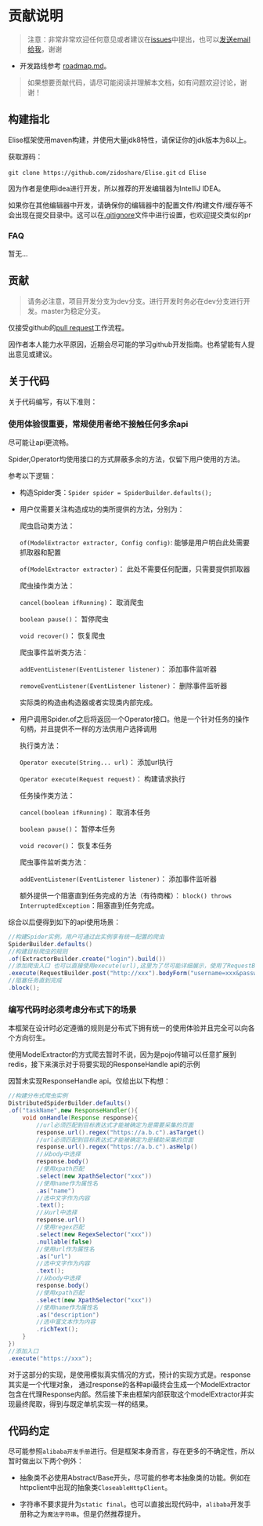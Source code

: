 # 贡献说明

> 注意：非常非常欢迎任何意见或者建议在[issues](https://github.com/zidoshare/Elise/issues)中提出，也可以[发送email给我](mailto:wuhongxu1208@gmail.com)，谢谢

* 开发路线参考 [roadmap.md](./roadmap.md)。

> 如果想要贡献代码，请尽可能阅读并理解本文档，如有问题欢迎讨论，谢谢！

## 构建指北

Elise框架使用maven构建，并使用大量jdk8特性，请保证你的jdk版本为8以上。

获取源码：

`git clone https://github.com/zidoshare/Elise.git`
`cd Elise`

因为作者是使用idea进行开发，所以推荐的开发编辑器为IntelliJ IDEA。

如果你在其他编辑器中开发，请确保你的编辑器中的配置文件/构建文件/缓存等不会出现在提交目录中。这可以在[.gitignore](https://git-scm.com/docs/gitignore)文件中进行设置，也欢迎提交类似的pr

### FAQ

暂无...

## 贡献

> 请务必注意，项目开发分支为dev分支。进行开发时务必在dev分支进行开发。master为稳定分支。

仅接受github的[pull request](https://help.github.com/articles/about-pull-requests/)工作流程。

因作者本人能力水平原因，近期会尽可能的学习github开发指南。也希望能有人提出意见或建议。

## 关于代码

关于代码编写，有以下准则：

### 使用体验很重要，常规使用者绝不接触任何多余api

尽可能让api更流畅。

Spider,Operator均使用接口的方式屏蔽多余的方法，仅留下用户使用的方法。

参考以下逻辑：

* 构造Spider类：`Spider spider = SpiderBuilder.defaults();`

* 用户仅需要关注构造成功的类所提供的方法，分别为：

    爬虫启动类方法：

    `of(ModelExtractor extractor, Config config)`: 能够是用户明白此处需要抓取器和配置

    `of(ModelExtractor extractor)`： 此处不需要任何配置，只需要提供抓取器

    爬虫操作类方法：

    `cancel(boolean ifRunning)`： 取消爬虫

    `boolean pause()`： 暂停爬虫

    `void recover()`： 恢复爬虫

    爬虫事件监听类方法：

    `addEventListener(EventListener listener)`： 添加事件监听器

    `removeEventListener(EventListener listener)`： 删除事件监听器

    实际类的构造由构造器或者实现类内部完成。

* 用户调用Spider.of之后将返回一个Operator接口。他是一个针对任务的操作句柄，并且提供不一样的方法供用户选择调用

  执行类方法：

    `Operator execute(String... url)`： 添加url执行

    `Operator execute(Request request)`： 构建请求执行

  任务操作类方法：

    `cancel(boolean ifRunning)`： 取消本任务

    `boolean pause()`： 暂停本任务

    `void recover()`： 恢复本任务

  爬虫事件监听类方法：

    `addEventListener(EventListener listener)`： 添加事件监听器

  额外提供一个阻塞直到任务完成的方法（有待商榷）：
    `block() throws InterruptedException`：阻塞直到任务完成。

综合以后便得到如下的api使用场景：

```java
//构建Spider实例，用户可通过此实例享有统一配置的爬虫
SpiderBuilder.defaults()
//构建目标爬虫的规则
.of(ExtractorBuilder.create("login").build())
//添加爬虫入口 也可以直接使用execute(url),这里为了尽可能详细展示，使用了RequestBuilder来构建更具体的请求
.execute(RequestBuilder.post("http://xxx").bodyForm("username=xxx&password=xxx").build())
//阻塞任务直到完成
.block();

```

### 编写代码时必须考虑分布式下的场景

本框架在设计时必定遵循的规则是分布式下拥有统一的使用体验并且完全可以向各个方向衍生。

使用ModelExtractor的方式爬去暂时不说，因为是pojo传输可以任意扩展到redis，接下来演示对于将要实现的ResponseHandle api的示例

因暂未实现ResponseHandle api。仅给出以下构想：

```java
//构建分布式爬虫实例
DistributedSpiderBuilder.defaults()
.of("taskName",new ResponseHandler(){
    void onHandle(Response response){
        //url必须匹配到目标表达式才能被确定为是需要采集的页面
        response.url().regex("https://a.b.c").asTarget()
        //url必须匹配到目标表达式才能被确定为是辅助采集的页面
        response.url().regex("https://a.b.c").asHelp()
        //从body中选择
        response.body()
        //使用xpath匹配
        .select(new XpathSelector("xxx"))
        //使用name作为属性名
        .as("name")
        //选中文字作为内容
        .text();
        //从url中选择
        response.url()
        //使用regex匹配
        .select(new RegexSelector("xxx"))
        .nullable(false)
        //使用url作为属性名
        .as("url")
        //选中文字作为内容
        .text();
        //从body中选择
        response.body()
        //使用xpath匹配
        .select(new XpathSelector("xxx"))
        //使用name作为属性名
        .as("description")
        //选中富文本作为内容
        .richText();
    }
})
//添加入口
.execute("https://xxx");
```

对于这部分的实现，是使用模拟真实情况的方式，预计的实现方式是。response其实是一个代理对象，
通过response的各种api最终会生成一个ModelExtractor包含在代理Response内部。然后接下来由框架内部获取这个modelExtractor并实现最终爬取，得到与既定单机实现一样的结果。

## 代码约定

尽可能参照`alibaba开发手册`进行。但是框架本身而言，存在更多的不确定性，所以暂时做出以下两个例外：

* 抽象类不必使用Abstract/Base开头，尽可能的参考本抽象类的功能。例如在httpclient中出现的抽象类`CloseableHttpClient`。

* 字符串不要求提升为`static final`。也可以直接出现代码中，`alibaba`开发手册称之为`魔法字符串`。但是仍然推荐提升。
